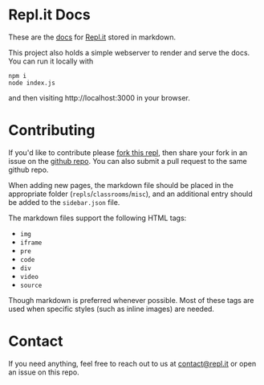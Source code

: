 # Repl.it Docs

These are the [docs](https://docs.repl.it) for [Repl.it](https://repl.it) stored in markdown.

This project also holds a simple webserver to render and serve the docs. You can run it locally with 

```
npm i
node index.js
```

and then visiting http://localhost:3000 in your browser.

# Contributing

If you'd like to contribute please [fork this repl](https://docs.repl.it/__repl), then share your fork in an issue on the [github repo](https://github.com/replit/replit.github.io/). You can also submit a pull request to the same github repo.

When adding new pages, the markdown file should be placed in the appropriate folder (`repls`/`classrooms`/`misc`), and an additional entry should be added to the `sidebar.json` file.

The markdown files support the following HTML tags:
* `img`
* `iframe`
* `pre`
* `code`
* `div`
* `video`
* `source`

Though markdown is preferred whenever possible.  Most of these tags are used when specific styles (such as inline images) are needed.

# Contact

If you need anything, feel free to reach out to us at [contact@repl.it](mailto:contact@repl.it) or open an issue on this repo.
